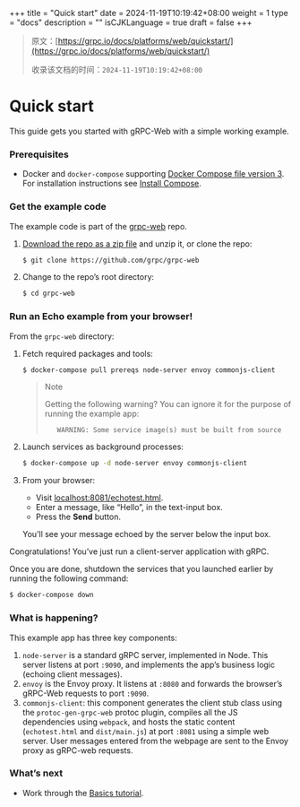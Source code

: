 +++
title = "Quick start"
date = 2024-11-19T10:19:42+08:00
weight = 1
type = "docs"
description = ""
isCJKLanguage = true
draft = false
+++

> 原文：[https://grpc.io/docs/platforms/web/quickstart/](https://grpc.io/docs/platforms/web/quickstart/)
>
> 收录该文档的时间：`2024-11-19T10:19:42+08:00`

# Quick start

This guide gets you started with gRPC-Web with a simple working example.



### Prerequisites

- Docker and `docker-compose` supporting [Docker Compose file version 3](https://docs.docker.com/compose/compose-file/compose-versioning). For installation instructions see [Install Compose](https://docs.docker.com/compose/install/#install-compose).

### Get the example code

The example code is part of the [grpc-web](https://github.com/grpc/grpc-web) repo.

1. [Download the repo as a zip file](https://github.com/grpc/grpc-web/archive/master.zip) and unzip it, or clone the repo:

   ```sh
   $ git clone https://github.com/grpc/grpc-web
   ```

2. Change to the repo’s root directory:

   ```sh
   $ cd grpc-web
   ```

### Run an Echo example from your browser!

From the `grpc-web` directory:

1. Fetch required packages and tools:

   ```sh
   $ docker-compose pull prereqs node-server envoy commonjs-client
   ```

   > Note
   >
   > Getting the following warning? You can ignore it for the purpose of running the example app:
   >
   > ```nocode
   >    WARNING: Some service image(s) must be built from source
   > ```

   

2. Launch services as background processes:

   ```sh
   $ docker-compose up -d node-server envoy commonjs-client
   ```

3. From your browser:

   - Visit [localhost:8081/echotest.html](http://localhost:8081/echotest.html).
   - Enter a message, like “Hello”, in the text-input box.
   - Press the **Send** button.

   You’ll see your message echoed by the server below the input box.

Congratulations! You’ve just run a client-server application with gRPC.

Once you are done, shutdown the services that you launched earlier by running the following command:

```sh
$ docker-compose down
```

### What is happening?

This example app has three key components:

1. `node-server` is a standard gRPC server, implemented in Node. This server listens at port `:9090`, and implements the app’s business logic (echoing client messages).
2. `envoy` is the Envoy proxy. It listens at `:8080` and forwards the browser’s gRPC-Web requests to port `:9090`.
3. `commonjs-client`: this component generates the client stub class using the `protoc-gen-grpc-web` protoc plugin, compiles all the JS dependencies using `webpack`, and hosts the static content (`echotest.html` and `dist/main.js`) at port `:8081` using a simple web server. User messages entered from the webpage are sent to the Envoy proxy as gRPC-web requests.

### What’s next

- Work through the [Basics tutorial](https://grpc.io/docs/platforms/web/basics/).
